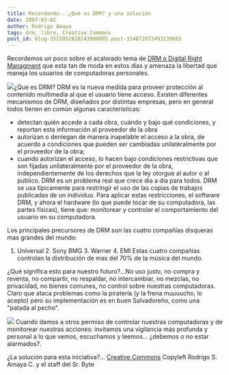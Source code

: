 ```yaml
---
title: Recordando...¿Qué es DRM? y una solución
date: 2007-03-02
author: Rodrigo Amaya
tags: drm, libre, Creative Commons
post_id: blog-3515952828243908885.post-314871073493139665
---
```


Recordemos un poco sobre el acalorado tema de [DRM o Digital Right Managment](http://es.wikipedia.org/wiki/Gesti%C3%B3n_de_derechos_digitales) que esta tan de moda en estos días y amenaza la libertad que maneja los usuarios de computadoras personales.

[![](http://bp3.blogger.com/_ayvorITawE4/RerQG_lE_AI/AAAAAAAAAKI/FWvgHQtkVZc/s400/down-with-drm.jpg)](http://bp3.blogger.com/_ayvorITawE4/RerQG_lE_AI/AAAAAAAAAKI/FWvgHQtkVZc/s1600-h/down-with-drm.jpg)¿Que es
DRM? DRM es la nueva medida para proveer protección al contenido multimedia al que el usuario tiene acceso. Existen diferentes mecanismos de DRM, diseñados por distintas empresas, pero en general todos tienen en común algunas características:
- detectan quién accede a cada obra, cuándo y bajo qué condiciones, y reportan esta información al proveedor de la obra
- autorizan o deniegan de manera inapelable el acceso a la obra, de acuerdo a condiciones que pueden ser cambiadas unilateralmente por el proveedor de la obra;
- cuando autorizan el acceso, lo hacen bajo condiciones restrictivas que son fijadas unilateralmente por el proveedor de la obra, independientemente de los derechos que la ley otorgue al autor o al público.
DRM es un problema real que crece día a día para todos. DRM se usa típicamente para restringir el uso de las copias de trabajos publicadas de un individuo. Para aplicar estas restricciones, el software DRM, y ahora el hardware (lo que puede tocar de su computadora, las partes físicas), tiene que: monitorear y controlar el comportamiento del usuario en su computadora.

Los principales precursores de DRM son las cuatro compañías disqueras mas grandes del mundo:

1. Universal 2. Sony BMG 3. Warner 4. EMI Estas cuatro compañias controlan la distribución de mas del 70% de la música del mundo.

¿Qué significa esto para nuestro futuro?...No uso justo, no compra y reventa, no compartir, no respaldar, no intercambiar, no mezclas, no privacidad, no bienes comunes, no control sobre nuestras computadoras. Claro que ataca problemas como la piratería (y la frena muuuucho, lo acepto) pero su implementación es en buen Salvadoreño, como una "patada al pecho".

[![](http://bp3.blogger.com/_ayvorITawE4/RerQd_lE_BI/AAAAAAAAAKQ/kiIAI3r8RAc/s400/drm-is-killing-music.jpg)](http://bp3.blogger.com/_ayvorITawE4/RerQd_lE_BI/AAAAAAAAAKQ/kiIAI3r8RAc/s1600-h/drm-is-killing-music.jpg)
Cuando damos a otros permiso de controlar nuestras computadoras y de monitorear nuestras acciones: invitamos una vigilancia más profunda y personal a lo que vemos, escuchamos y leemos... ¿debemos o no estar alarmados?.

¿La solución para esta iniciativa?... [Creative Commons](http://rodrigoamaya.blogspot.com/2007/03/creative-commons-30.html) Copyleft Rodrigo S. Amaya C. y el staff del Sr. Byte